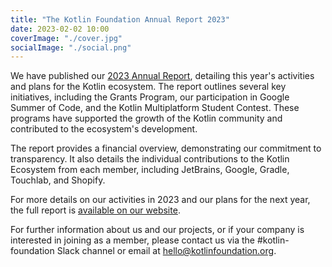 ```yaml
---
title: "The Kotlin Foundation Annual Report 2023"
date: 2023-02-02 10:00
coverImage: "./cover.jpg"
socialImage: "./social.png"
---
```


We have published our [2023 Annual Report](https://kotlinfoundation.org/kf_annual_report_2023.pdf), detailing this year's activities and plans for the Kotlin ecosystem. The report outlines several key initiatives, including the Grants Program, our participation in Google Summer of Code, and the Kotlin Multiplatform Student Contest. These programs have supported the growth of the Kotlin community and contributed to the ecosystem's development.

The report provides a financial overview, demonstrating our commitment to transparency. It also details the individual contributions to the Kotlin Ecosystem from each member, including JetBrains, Google, Gradle, Touchlab, and Shopify.

For more details on our activities in 2023 and our plans for the next year, the full report is [available on our website](https://kotlinfoundation.org/kf_annual_report_2023.pdf).

For further information about us and our projects, or if your company is interested in joining as a member, please contact us via the #kotlin-foundation Slack channel or email at [hello@kotlinfoundation.org](mailto:hello@kotlinfoundation.org).